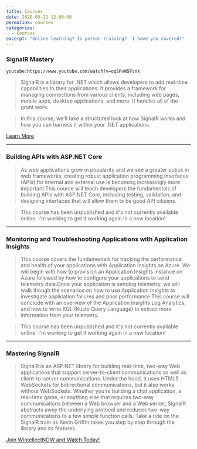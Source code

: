 ```yaml
---
title: Courses
date: 2020-05-22 12:00:00
permalink: courses
categories:
  - Courses
excerpt: "Online learning? In person training?  I have you covered!"
---
```


### SignalR Mastery

`youtube:https://www.youtube.com/watch?v=oqSPvW5FsYk`

> SignalR is a library for .NET which allows developers to add real-time capabilities to their applications.  It provides a framework for managing connections from various clients, including web pages, mobile apps, desktop applications, and more.  It handles all of the grunt work.

> In this course, we'll take a structured look at how SignalR works and how you can harness it within your .NET applications.  

[Learn More](https://signalrmastery.com)

***

### Building APIs with ASP.NET Core

> As web applications grow in popularity and we see a greater uptick in web frameworks, creating robust application programming interfaces (APIs) for internal and external use is becoming increasingly more important.This course will teach developers the fundamentals of building APIs with ASP.NET Core, including testing, validation, and designing interfaces that will allow them to be good API citizens.  

> This course has been unpublished and it's not currently available online.  I'm working to get it working again in a new location!

***

### Monitoring and Troubleshooting Applications with Application Insights

> This course covers the fundamentals for tracking the performance and health of your applications with Application Insights on Azure. We will begin with how to provision an Application Insights instance on Azure followed by how to configure your applications to send telemetry data.Once your application is sending telemetry, we will walk though the scenarios on how to use Application Insights to investigate application failures and poor performance.This course will conclude with an overview of the Application Insights Log Analytics, and how to write KQL (Kusto Query Language) to extract more information from your telemetry.  
  
> This course has been unpublished and it's not currently available online.  I'm working to get it working again in a new location!

***

### Mastering SignalR

> SignalR is an ASP.NET library for building real-time, two-way Web applications that support server-to-client communications as well as client-to-server communications. Under the hood, it uses HTML5 WebSockets for bidirectional communications, but it also works without WebSockets. Whether you’re building a chat application, a real-time game, or anything else that requires two-way communications between a Web browser and a Web server, SignalR abstracts away the underlying protocol and reduces two-way communications to a few simple function calls. Take a ride on the SignalR train as Kevin Griffin takes you step by step through the library and its features.

[Join WintellectNOW and Watch Today!](https://www.wintellectnow.com/Home/SeriesDetail?seriesId=mastering-signalr)